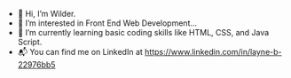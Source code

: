 - 👋 Hi, I’m Wilder.
- 👀 I’m interested in Front End Web Development...
- 🌱 I’m currently learning basic coding skills like HTML, CSS, and Java Script.
- 📬 You can find me on LinkedIn at <link> https://www.linkedin.com/in/layne-b-22976bb5 </link>

<!---
Wilder777/Wilder777 is a ✨ special ✨ repository because its `README.md` (this file) appears on your GitHub profile.
You can click the Preview link to take a look at your changes.
--->
